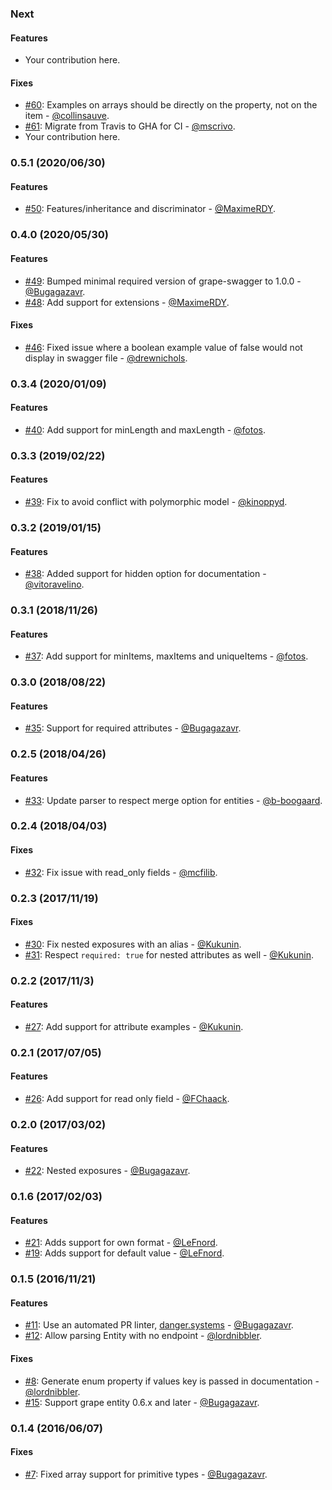 ### Next

#### Features

* Your contribution here.

#### Fixes

* [#60](https://github.com/ruby-grape/grape-swagger-entity/pull/60): Examples on arrays should be directly on the property, not on the item - [@collinsauve](https://github.com/collinsauve).
* [#61](https://github.com/ruby-grape/grape-swagger-entity/pull/61): Migrate from Travis to GHA for CI - [@mscrivo](https://github.com/mscrivo).
* Your contribution here.

### 0.5.1 (2020/06/30)

#### Features

* [#50](https://github.com/ruby-grape/grape-swagger-entity/pull/50): Features/inheritance and discriminator - [@MaximeRDY](https://github.com/MaximeRDY).

### 0.4.0 (2020/05/30)

#### Features

* [#49](https://github.com/ruby-grape/grape-swagger-entity/pull/49): Bumped minimal required version of grape-swagger to 1.0.0 - [@Bugagazavr](https://github.com/Bugagazavr).
* [#48](https://github.com/ruby-grape/grape-swagger-entity/pull/48): Add support for extensions - [@MaximeRDY](https://github.com/MaximeRDY).

#### Fixes

* [#46](https://github.com/ruby-grape/grape-swagger-entity/pull/46): Fixed issue where a boolean example value of false would not display in swagger file - [@drewnichols](https://github.com/drewnichols).

### 0.3.4 (2020/01/09)

#### Features

* [#40](https://github.com/ruby-grape/grape-swagger-entity/pull/40): Add support for minLength and maxLength - [@fotos](https://github.com/fotos).

### 0.3.3 (2019/02/22)

#### Features

* [#39](https://github.com/ruby-grape/grape-swagger-entity/pull/39): Fix to avoid conflict with polymorphic model - [@kinoppyd](https://github.com/kinoppyd).

### 0.3.2 (2019/01/15)

#### Features

* [#38](https://github.com/ruby-grape/grape-swagger-entity/pull/38): Added support for hidden option for documentation - [@vitoravelino](https://github.com/vitoravelino).

### 0.3.1 (2018/11/26)

#### Features

* [#37](https://github.com/ruby-grape/grape-swagger-entity/pull/37): Add support for minItems, maxItems and uniqueItems - [@fotos](https://github.com/fotos).

### 0.3.0 (2018/08/22)

#### Features

* [#35](https://github.com/ruby-grape/grape-swagger-entity/pull/35): Support for required attributes - [@Bugagazavr](https://github.com/Bugagazavr).

### 0.2.5 (2018/04/26)

#### Features

* [#33](https://github.com/ruby-grape/grape-swagger-entity/pull/33): Update parser to respect merge option for entities - [@b-boogaard](https://github.com/b-boogaard).

### 0.2.4 (2018/04/03)

#### Fixes

* [#32](https://github.com/ruby-grape/grape-swagger-entity/pull/32): Fix issue with read_only fields - [@mcfilib](https://github.com/mcfilib).

### 0.2.3 (2017/11/19)

#### Fixes

* [#30](https://github.com/ruby-grape/grape-swagger-entity/pull/30): Fix nested exposures with an alias - [@Kukunin](https://github.com/Kukunin).
* [#31](https://github.com/ruby-grape/grape-swagger-entity/pull/31): Respect `required: true` for nested attributes as well - [@Kukunin](https://github.com/Kukunin).

### 0.2.2 (2017/11/3)

#### Features

* [#27](https://github.com/ruby-grape/grape-swagger-entity/pull/27): Add support for attribute examples - [@Kukunin](https://github.com/Kukunin).

### 0.2.1 (2017/07/05)

#### Features

* [#26](https://github.com/ruby-grape/grape-swagger-entity/pull/26): Add support for read only field - [@FChaack](https://github.com/FChaack).

### 0.2.0 (2017/03/02)

#### Features

* [#22](https://github.com/ruby-grape/grape-swagger-entity/pull/22): Nested exposures - [@Bugagazavr](https://github.com/Bugagazavr).

### 0.1.6 (2017/02/03)

#### Features

* [#21](https://github.com/ruby-grape/grape-swagger-entity/pull/21): Adds support for own format - [@LeFnord](https://github.com/LeFnord).
* [#19](https://github.com/ruby-grape/grape-swagger-entity/pull/19): Adds support for default value - [@LeFnord](https://github.com/LeFnord).

### 0.1.5 (2016/11/21)

#### Features

* [#11](https://github.com/ruby-grape/grape-swagger-entity/pull/11): Use an automated PR linter, [danger.systems](http://danger.systems) - [@Bugagazavr](https://github.com/Bugagazavr).
* [#12](https://github.com/ruby-grape/grape-swagger-entity/pull/12): Allow parsing Entity with no endpoint - [@lordnibbler](https://github.com/lordnibbler).

#### Fixes

* [#8](https://github.com/ruby-grape/grape-swagger-entity/pull/8): Generate enum property if values key is passed in documentation - [@lordnibbler](https://github.com/lordnibbler).
* [#15](https://github.com/ruby-grape/grape-swagger-entity/pull/15): Support grape entity 0.6.x and later - [@Bugagazavr](https://github.com/Bugagazavr).

### 0.1.4 (2016/06/07)

#### Fixes

* [#7](https://github.com/ruby-grape/grape-swagger-entity/pull/7): Fixed array support for primitive types - [@Bugagazavr](https://github.com/Bugagazavr).
